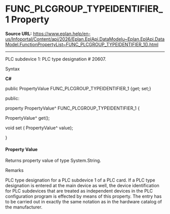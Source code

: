 # FUNC_PLCGROUP_TYPEIDENTIFIER_1 Property

**Source URL:** https://www.eplan.help/en-us/Infoportal/Content/api/2026/Eplan.EplApi.DataModelu~Eplan.EplApi.DataModel.FunctionPropertyList~FUNC_PLCGROUP_TYPEIDENTIFIER_1().html

---

PLC subdevice 1: PLC type designation # 20607.

Syntax

**C#**



public PropertyValue FUNC_PLCGROUP_TYPEIDENTIFIER_1 {get; set;}

public:

property PropertyValue^ FUNC_PLCGROUP_TYPEIDENTIFIER_1 {

   PropertyValue^ get();

   void set (    PropertyValue^ value);

}


#### Property Value

Returns property value of type System.String.

Remarks

PLC type designation for a PLC subdevice 1 of a PLC card. If a PLC type designation is entered at the main device as well, the device identification for PLC subdevices that are treated as independent devices in the PLC configuration program is effected by means of this property. The entry has to be carried out in exactly the same notation as in the hardware catalog of the manufacturer.

